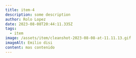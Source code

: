```yaml
---
title: item-4
description: some description
author: Rolo Lopez
date: 2023-08-08T20:44:11.335Z
tags:
  - item
image: /assets/item/cleanshot-2023-08-08-at-11.11.13.gif
imageAlt: Emilio disi
content: m﻿as contenido
---
```

